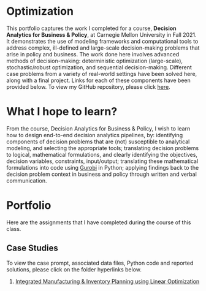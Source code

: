 # Optimization

This portfolio captures the work I completed for a course, **Decision Analytics for Business & Policy**, at Carnegie Mellon University in Fall 2021. It demonstrates the use of modeling frameworks and computational tools to address complex, ill-defined and large-scale decision-making problems that arise in policy and business. The work done here involves advanced methods of decision-making: deterministic optimization (large-scale), stochastic/robust optimization, and sequential decision-making. Different case problems from a variety of real-world settings have been solved here, along with a final project. Links for each of these components have been provided below. To view my GitHub repository, please click [here](https://github.com/mhmirza/Optimization).

# What I hope to learn?

From the course, Decision Analytics for Business & Policy, I wish to learn how to design end-to-end decision analytics pipelines, by: identifying components of decision problems that are (not) susceptible to analytical modeling, and selecting the appropriate tools; translating decision problems to logical, mathematical formulations, and clearly identifying the objectives, decision variables, constraints, input/output; translating these mathematical formulations into code using [Gurobi](https://www.gurobi.com/) in Python; applying findings back to the decision problem context in business and policy through written and verbal communication.

# Portfolio

Here are the assignments that I have completed during the course of this class.

## Case Studies

To view the case prompt, associated data files, Python code and reported solutions, please click on the folder hyperlinks below.

1. [Integrated Manufacturing & Inventory Planning using Linear Optimization](https://github.com/mhmirza/Optimization/tree/main/Integrated%20Manufacturing%20and%20Inventory%20Planning) 

